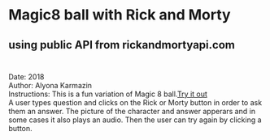 # Magic8 ball with Rick and Morty 
## using public API from rickandmortyapi.com <br><br>
Date: 2018 <br>
Author: Alyona Karmazin <br>
Instructions: This is a fun variation of Magic 8 ball.[Try it out](https://alyonatiki.github.io/Magic8ball_usingAPI/)<br>
A user types question and clicks on the Rick or Morty button in order to ask them an answer.
The picture of the character and answer apperars and in some cases it also plays an audio.
Then the user can try again by clicking a button.
